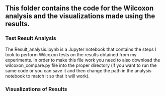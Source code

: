 ## This folder contains the code for the Wilcoxon analysis and the visualizations made using the results.

### Test Result Analysis
The Result_analysis.ipynb is a Jupyter notebook that contains the steps I took to perform Wilcoxon tests on the results obtained from my experiments. In order to make this file work you need to also download the wilcoxon_compare.py file into the proper directory (if you want to run the same code or you can save it and then change the path in the analysis notebook to match it so that it will work). 

### Visualizations of Results

